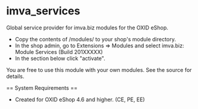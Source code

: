 imva_services
=============
Global service provider for imva.biz modules for the OXID eShop.

*	Copy the contents of /modules/ to your shop's module directory.
*	In the shop admin, go to Extensions => Modules and select imva.biz: Module Services (Build 201XXXXX)
*	In the section below click "activate".

You are free to use this module with your own modules. See the source for details.


== System Requirements ==
*	Created for OXID eShop 4.6 and higher. (CE, PE, EE)